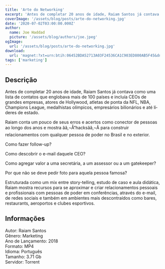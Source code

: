 ```yaml
---
title: 'Arte do Networking'
excerpt: 'Antes de completar 20 anos de idade, Raiam Santos já contava como uma lista de contatos que englobava mais de 100 paí­ses e incluí­a CEOs de grandes empresas, atores de Hollywood, atletas de ponta da NFL, NBA, Champions League, medalhistas olí­mpicos, empresários bilionários e até lí­deres'
coverImage: '/assets/blog/posts/arte-do-networking.jpg'
date: '2020-07-02T03:00:00.000Z'
author:
  name: Joe Haddad
  picture: '/assets/blog/authors/joe.jpeg'
ogImage:
  url: '/assets/blog/posts/arte-do-networking.jpg'
download:
  url: 'magnet:?xt=urn:btih:06452BDA52713A03F24536CA1C903ED800AB5F45&dn=Arte%20do%20Networking&tr=udp%3a%2f%2ftracker.openbittorrent.com%3a1337%2fannounce&tr=udp%3a%2f%2ftracker.opentrackr.org%3a1337%2fannounce magnet:?xt=urn:btih:48477E1C5F67A3FA51CB413BDFA7F1257CE6561B&dn=Curso%20CorpTrader&tr=udp%3a%2f%2ftracker.openbittorrent.com%3a1337%2fannounce&tr=udp%3a%2f%2ftracker.opentrackr.org%3a1337%2fannounce'
tags: ['marketing']
---
```

<h2>Descrição</h2>
<p></p><p>Antes de completar 20 anos de idade, Raiam Santos já contava como uma lista de contatos que englobava mais de 100 paí­ses e incluí­a CEOs de grandes empresas, atores de Hollywood, atletas de ponta da NFL, NBA, Champions League, medalhistas olí­mpicos, empresários bilionários e até lí­deres de estado.</p><p>Raiam conta um pouco de seus erros e acertos como conector de pessoas ao longo dos anos e mostra ââ‚¬Å“hacksââ‚¬Â para construir relacionamentos com qualquer pessoa de poder no Brasil e no exterior.</p><p>Como fazer follow-up?</p><p>Como descobrir o e-mail daquele CEO?</p><p>Como agregar valor a uma secretária, a um assessor ou a um gatekeeper?</p><p>Por que não se deve pedir foto para aquela pessoa famosa?</p><p>Estruturada como um mix entre story-telling, estudo de caso e aula didática, Raiam mostra recursos para se aproximar e criar relacionamentos pessoais e profissionais com pessoas de poder em conferências, através do e-mail, de redes sociais e também em ambientes mais descontraídos como bares, restaurants, aeroportos e clubes esportivos.</p><h2>Informações</h2><p>Autor: Raiam Santos<br/>Gênero: Marketing<br/>Ano de Lançamento: 2018<br/>Formato: MP4<br/>Idioma: Português<br/>Tamanho: 3.71 Gb<br/>Servidor: Torrent</p>